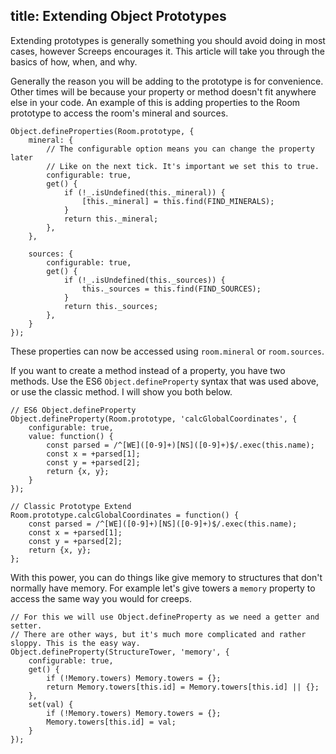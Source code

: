 title: Extending Object Prototypes
---

Extending prototypes is generally something you should avoid doing in most cases, however Screeps encourages it. This article will take you through the basics of how, when, and why.

Generally the reason you will be adding to the prototype is for convenience. Other times will be because your property or method doesn't fit anywhere else in your code. An example of this is adding properties to the Room prototype to access the room's mineral and sources.

```
Object.defineProperties(Room.prototype, {
    mineral: {
        // The configurable option means you can change the property later
        // Like on the next tick. It's important we set this to true.
        configurable: true,
        get() {
            if (!_.isUndefined(this._mineral)) {
                [this._mineral] = this.find(FIND_MINERALS);
            }
            return this._mineral;
        },
    },

    sources: {
        configurable: true,
        get() {
            if (!_.isUndefined(this._sources)) {
                this._sources = this.find(FIND_SOURCES);
            }
            return this._sources;
        },
    }
});
```

These properties can now be accessed using `room.mineral` or `room.sources`.

If you want to create a method instead of a property, you have two methods. Use the ES6 `Object.defineProperty` syntax that was used above, or use the classic method. I will show you both below.

```
// ES6 Object.defineProperty
Object.defineProperty(Room.prototype, 'calcGlobalCoordinates', {
    configurable: true,
    value: function() {
        const parsed = /^[WE]([0-9]+)[NS]([0-9]+)$/.exec(this.name);
        const x = +parsed[1];
        const y = +parsed[2];
        return {x, y};
    }
});

// Classic Prototype Extend
Room.prototype.calcGlobalCoordinates = function() {
    const parsed = /^[WE]([0-9]+)[NS]([0-9]+)$/.exec(this.name);
    const x = +parsed[1];
    const y = +parsed[2];
    return {x, y};
};
```

With this power, you can do things like give memory to structures that don't normally have memory. For example let's give towers a `memory` property to access the same way you would for creeps.

```
// For this we will use Object.defineProperty as we need a getter and setter.
// There are other ways, but it's much more complicated and rather sloppy. This is the easy way.
Object.defineProperty(StructureTower, 'memory', {
    configurable: true,
    get() {
        if (!Memory.towers) Memory.towers = {};
        return Memory.towers[this.id] = Memory.towers[this.id] || {};
    },
    set(val) {
        if (!Memory.towers) Memory.towers = {};
        Memory.towers[this.id] = val;
    }
});
```